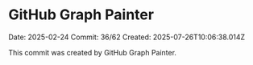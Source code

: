 # GitHub Graph Painter

Date: 2025-02-24
Commit: 36/62
Created: 2025-07-26T10:06:38.014Z

This commit was created by GitHub Graph Painter.
